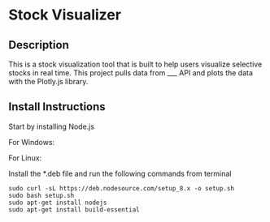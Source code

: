 # Stock Visualizer

## Description
This is a stock visualization tool that is built to help users visualize selective stocks in real time. This project pulls data from ___ API and plots the data with the Plotly.js library.

## Install Instructions

Start by installing Node.js

For Windows:

For Linux:

Install the *.deb file and run the following commands from terminal

`sudo curl -sL https://deb.nodesource.com/setup_8.x -o setup.sh`<br>
`sudo bash setup.sh`<br>
`sudo apt-get install nodejs`<br>
`sudo apt-get install build-essential`<br>




